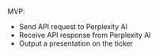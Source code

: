MVP:
- Send API request to Perplexity AI
- Receive API response from Perplexity AI
- Output a presentation on the ticker